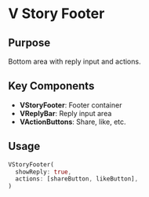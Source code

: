 # V Story Footer

## Purpose
Bottom area with reply input and actions.

## Key Components
- **VStoryFooter**: Footer container
- **VReplyBar**: Reply input area
- **VActionButtons**: Share, like, etc.

## Usage
```dart
VStoryFooter(
  showReply: true,
  actions: [shareButton, likeButton],
)
```
